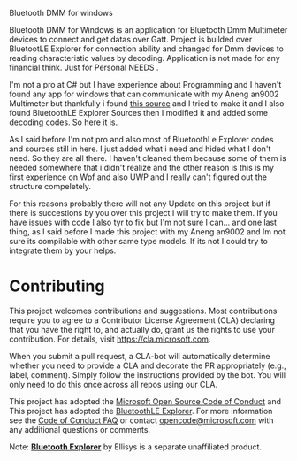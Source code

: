 Bluetooth DMM for windows 

Bluetooth DMM for Windows is an application for Bluetooth Dmm Multimeter devices to connect and get datas over Gatt. Project is builded over BluetootLE Explorer for connection ability and changed for Dmm devices to reading characteristic values by decoding. Application is not made for any financial think. Just for Personal NEEDS .

I'm not a pro at C# but I have experience about Programming and I haven't found any app for windows that can communicate with my Aneng an9002 Multimeter but thankfully i found [this source](https://github.com/ludwich66/Bluetooth-DMM/wiki/Bluetooth-DMM-11-Byte-Data-Protocol) and I tried to make it and I also found BluetoothLE Explorer Sources then I modified it and added some decoding codes. So here it is. 

As I said before I'm not pro and also most of BluetoothLe Explorer codes and sources still in here. I just added what i need and hided what I don't need. So they are all there. I haven't cleaned them because some of them is needed somewhere that i didn't realize and the other reason is this is my first experience on Wpf and also UWP and I really can't figured out the structure compeletely. 

For this reasons probably there will not any Update on this project but if there is succestions by you over this project I will try to make them. If you have issues with code I also tyr to fix but I'm not sure I can... and one last thing, as I said before I made this project with my Aneng an9002 and Im not sure its compilable with other same type models. If its not I could try to integrate them by your helps.



# Contributing

This project welcomes contributions and suggestions.  Most contributions require you to agree to a
Contributor License Agreement (CLA) declaring that you have the right to, and actually do, grant us
the rights to use your contribution. For details, visit https://cla.microsoft.com.

When you submit a pull request, a CLA-bot will automatically determine whether you need to provide
a CLA and decorate the PR appropriately (e.g., label, comment). Simply follow the instructions
provided by the bot. You will only need to do this once across all repos using our CLA.

This project has adopted the [Microsoft Open Source Code of Conduct](https://opensource.microsoft.com/codeofconduct/) and
This project has adopted the [BluetoothLE Explorer](https://github.com/microsoft/BluetoothLEExplorer).
For more information see the [Code of Conduct FAQ](https://opensource.microsoft.com/codeofconduct/faq/) or
contact [opencode@microsoft.com](mailto:opencode@microsoft.com) with any additional questions or comments.

Note: **[Bluetooth Explorer](https://www.ellisys.com/products/bex400)** by Ellisys is a separate unaffiliated product.
